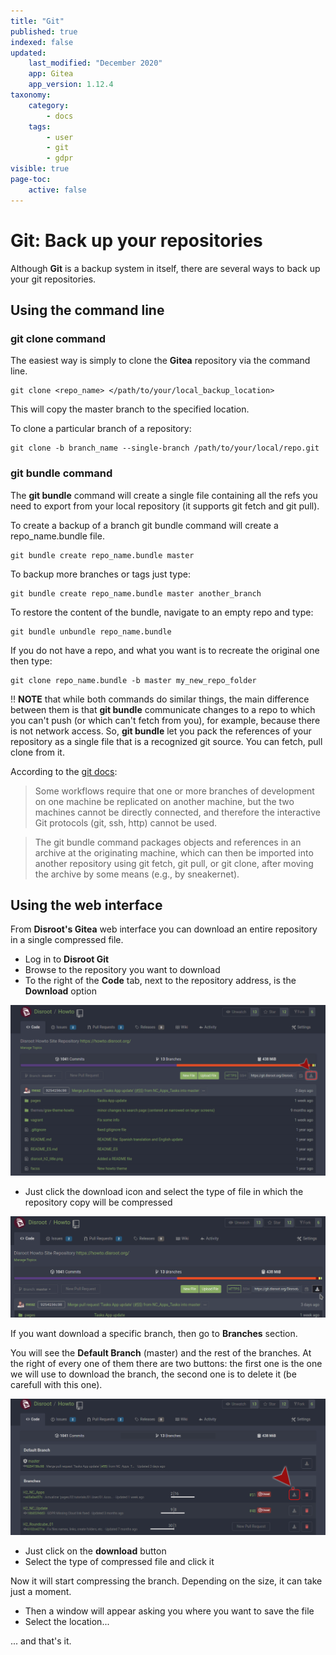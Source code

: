 ```yaml
---
title: "Git"
published: true
indexed: false
updated:
    last_modified: "December 2020"		
    app: Gitea
    app_version: 1.12.4
taxonomy:
    category:
        - docs
    tags:
        - user
        - git
        - gdpr
visible: true
page-toc:
    active: false
---
```


# Git: Back up your repositories
Although **Git** is a backup system in itself, there are several ways to back up your git repositories.

## Using the command line
### git clone command
The easiest way is simply to clone the **Gitea** repository via the command line.

~~~
git clone <repo_name> </path/to/your/local_backup_location>
~~~

This will copy the master branch to the specified location.

To clone a particular branch of a repository:

~~~
git clone -b branch_name --single-branch /path/to/your/local/repo.git
~~~

### git bundle command
The **git bundle** command will create a single file containing all the refs you need to export from your local repository (it supports git fetch and git pull).

To create a backup of a branch git bundle command will create a repo_name.bundle file.

~~~
git bundle create repo_name.bundle master
~~~

To backup more branches or tags just type:

~~~
git bundle create repo_name.bundle master another_branch
~~~

To restore the content of the bundle, navigate to an empty repo and type:

~~~
git bundle unbundle repo_name.bundle
~~~

If you do not have a repo, and what you want is to recreate the original one then type:

~~~
git clone repo_name.bundle -b master my_new_repo_folder
~~~

!! **NOTE** that while both commands do similar things, the main difference between them is that **git bundle** communicate changes to a repo to which you can't push (or which can't fetch from you), for example, because there is not network access. So, **git bundle** let you pack the references of your repository as a single file that is a recognized git source. You can fetch, pull clone from it.

According to the [git docs](https://git-scm.com/docs/git-bundle):

> Some workflows require that one or more branches of development on one machine be replicated on another machine, but the two machines cannot be directly connected, and therefore the interactive Git protocols (git, ssh, http) cannot be used.

> The git bundle command packages objects and references in an archive at the originating machine, which can then be imported into another repository using git fetch, git pull, or git clone, after moving the archive by some means (e.g., by sneakernet).


## Using the web interface
From **Disroot's Gitea** web interface you can download an entire repository in a single compressed file.

* Log in to **Disroot Git**
* Browse to the repository you want to download
* To the right of the **Code** tab, next to the repository address, is the **Download** option

![](en/git_backup.png)

* Just click the download icon and select the type of file in which the repository copy will be compressed

![](en/git_backup.gif)

If you want download a specific branch, then go to **Branches** section.

You will see the **Default Branch** (master) and the rest of the branches. At the right of every one of them there are two buttons: the first one is the one we will use to download the branch, the second one is to delete it (be carefull with this one).

![](en/git_backup_branches.png)

* Just click on the **download** button
* Select the type of compressed file and click it

Now it will start compressing the branch. Depending on the size, it can take just a moment.

* Then a window will appear asking you where you want to save the file
* Select the location...

... and that's it.
